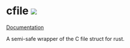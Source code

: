 # cfile ![](https://travis-ci.org/jkarns275/cfile.svg?branch=master)
[Documentation](https://jkarns275.github.io/cfile/cfile/index.html)

A semi-safe wrapper of the C file struct for rust.
